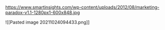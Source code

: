 https://www.smartinsights.com/wp-content/uploads/2012/08/marketing-paradox-v1.1-1280px1-600x848.jpg

![[Pasted image 20211024094433.png]]